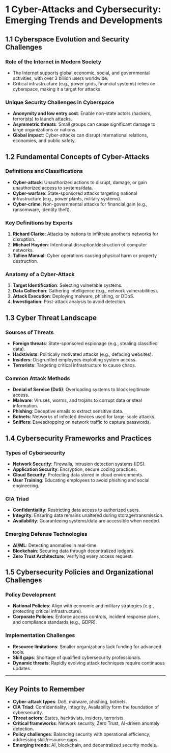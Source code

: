 # 1 Cyber-Attacks and Cybersecurity: Emerging Trends and Developments

## 1.1 Cyberspace Evolution and Security Challenges

### Role of the Internet in Modern Society

- The Internet supports global economic, social, and governmental activities, with over 3 billion users worldwide.
- Critical infrastructure (e.g., power grids, financial systems) relies on cyberspace, making it a target for attacks.

### Unique Security Challenges in Cyberspace

- **Anonymity and low entry cost**: Enable non-state actors (hackers, terrorists) to launch attacks.
- **Asymmetric threats**: Small groups can cause significant damage to large organizations or nations.
- **Global impact**: Cyber-attacks can disrupt international relations, economies, and public safety.

## 1.2 Fundamental Concepts of Cyber-Attacks

### Definitions and Classifications

- **Cyber-attack**: Unauthorized actions to disrupt, damage, or gain unauthorized access to systems/data.
- **Cyber-warfare**: State-sponsored attacks targeting national infrastructure (e.g., power plants, military systems).
- **Cyber-crime**: Non-governmental attacks for financial gain (e.g., ransomware, identity theft).

### Key Definitions by Experts

1. **Richard Clarke**: Attacks by nations to infiltrate another’s networks for disruption.
2. **Michael Hayden**: Intentional disruption/destruction of computer networks.
3. **Tallinn Manual**: Cyber operations causing physical harm or property destruction.

### Anatomy of a Cyber-Attack

1. **Target Identification**: Selecting vulnerable systems.
2. **Data Collection**: Gathering intelligence (e.g., network vulnerabilities).
3. **Attack Execution**: Deploying malware, phishing, or DDoS.
4. **Investigation**: Post-attack analysis to avoid detection.

## 1.3 Cyber Threat Landscape

### Sources of Threats

- **Foreign threats**: State-sponsored espionage (e.g., stealing classified data).
- **Hacktivists**: Politically motivated attacks (e.g., defacing websites).
- **Insiders**: Disgruntled employees exploiting system access.
- **Terrorists**: Targeting critical infrastructure to cause chaos.

### Common Attack Methods

- **Denial of Service (DoS)**: Overloading systems to block legitimate access.
- **Malware**: Viruses, worms, and trojans to corrupt data or steal information.
- **Phishing**: Deceptive emails to extract sensitive data.
- **Botnets**: Networks of infected devices used for large-scale attacks.
- **Sniffers**: Eavesdropping on network traffic to capture passwords.

## 1.4 Cybersecurity Frameworks and Practices

### Types of Cybersecurity

- **Network Security**: Firewalls, intrusion detection systems (IDS).
- **Application Security**: Encryption, secure coding practices.
- **Cloud Security**: Protecting data stored in cloud environments.
- **User Training**: Educating employees to avoid phishing and social engineering.

### CIA Triad

- **Confidentiality**: Restricting data access to authorized users.
- **Integrity**: Ensuring data remains unaltered during storage/transmission.
- **Availability**: Guaranteeing systems/data are accessible when needed.

### Emerging Defense Technologies

- **AI/ML**: Detecting anomalies in real-time.
- **Blockchain**: Securing data through decentralized ledgers.
- **Zero Trust Architecture**: Verifying every access request.

## 1.5 Cybersecurity Policies and Organizational Challenges

### Policy Development

- **National Policies**: Align with economic and military strategies (e.g., protecting critical infrastructure).
- **Corporate Policies**: Enforce access controls, incident response plans, and compliance standards (e.g., GDPR).

### Implementation Challenges

- **Resource limitations**: Smaller organizations lack funding for advanced tools.
- **Skill gaps**: Shortage of qualified cybersecurity professionals.
- **Dynamic threats**: Rapidly evolving attack techniques require continuous updates.

---

## Key Points to Remember

- **Cyber-attack types**: DoS, malware, phishing, botnets.
- **CIA Triad**: Confidentiality, Integrity, Availability form the foundation of cybersecurity.
- **Threat actors**: States, hacktivists, insiders, terrorists.
- **Critical frameworks**: Network security, Zero Trust, AI-driven anomaly detection.
- **Policy challenges**: Balancing security with operational efficiency; addressing skill/resource gaps.
- **Emerging trends**: AI, blockchain, and decentralized security models.
